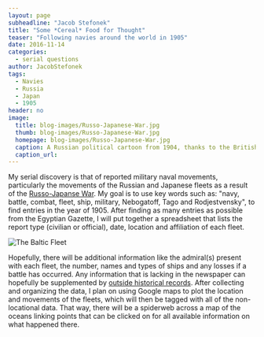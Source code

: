 ```yaml
---
layout: page
subheadline: "Jacob Stefonek"
title: "Some *Cereal* Food for Thought"
teaser: "Following navies around the world in 1905"
date: 2016-11-14
categories:
  - serial questions
author: JacobStefonek
tags:
  - Navies
  - Russia
  - Japan
  - 1905
header: no
image:
  title: blog-images/Russo-Japanese-War.jpg
  thumb: blog-images/Russo-Japanese-War.jpg
  homepage: blog-images/Russo-Japanese-War.jpg
  caption: A Russian political cartoon from 1904, thanks to the British Library Board
  caption_url:
---
```

My serial discovery is that of reported military naval movements, particularly the movements of the Russian and Japanese fleets as a result of the [Russo-Japanse War](https://www.britannica.com/event/Russo-Japanese-War). My goal is to use key words such as: "navy, battle, combat, fleet, ship, military, Nebogatoff, Tago and Rodjestvensky", to find entries in the year of 1905. After finding as many entries as possible from the Egyptian Gazette, I will put together a spreadsheet that lists the report type (civilian or official), date, location and affiliation of each fleet.

![The Baltic Fleet](https://github.com/dig-eg-gaz/dig-eg-gaz.github.io/blob/master/images/blog-images/The-Baltic-Fleet.png?raw=true)

Hopefully, there will be additional information like the admiral(s) present with each fleet, the number, names and types of ships and any losses if a battle has occurred. Any information that is lacking in the newspaper can hopefully be supplemented by [outside historical records](http://www.history.com/this-day-in-history/russian-fleet-surrenders-at-port-arthur). After collecting and organizing the data, I plan on using Google maps to plot the location and movements of the fleets, which will then be tagged with all of the non-locational data. That way, there will be a spiderweb across a map of the oceans linking points that can be clicked on for all available information on what happened there.

